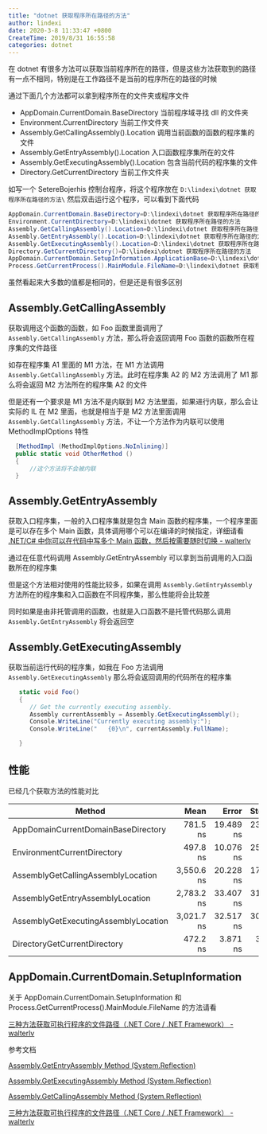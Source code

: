 ```yaml
---
title: "dotnet 获取程序所在路径的方法"
author: lindexi
date: 2020-3-8 11:33:47 +0800
CreateTime: 2019/8/31 16:55:58
categories: dotnet
---
```


在 dotnet 有很多方法可以获取当前程序所在的路径，但是这些方法获取到的路径有一点不相同，特别是在工作路径不是当前的程序所在的路径的时候

<!--more-->


<!-- CreateTime:2019/8/31 16:55:58 -->


通过下面几个方法都可以拿到程序所在的文件夹或程序文件

- AppDomain.CurrentDomain.BaseDirectory 当前程序域寻找 dll 的文件夹
- Environment.CurrentDirectory 当前工作文件夹
- Assembly.GetCallingAssembly().Location 调用当前函数的函数的程序集的文件
- Assembly.GetEntryAssembly().Location 入口函数程序集所在的文件
- Assembly.GetExecutingAssembly().Location 包含当前代码的程序集的文件
- Directory.GetCurrentDirectory 当前工作文件夹

如写一个 SetereBojerhis 控制台程序，将这个程序放在 `D:\lindexi\dotnet 获取程序所在路径的方法\` 然后双击运行这个程序，可以看到下面代码

```csharp
AppDomain.CurrentDomain.BaseDirectory=D:\lindexi\dotnet 获取程序所在路径的方法\
Environment.CurrentDirectory=D:\lindexi\dotnet 获取程序所在路径的方法
Assembly.GetCallingAssembly().Location=D:\lindexi\dotnet 获取程序所在路径的方法\SetereBojerhis.exe
Assembly.GetEntryAssembly().Location=D:\lindexi\dotnet 获取程序所在路径的方法\SetereBojerhis.exe
Assembly.GetExecutingAssembly().Location=D:\lindexi\dotnet 获取程序所在路径的方法\SetereBojerhis.exe
Directory.GetCurrentDirectory()=D:\lindexi\dotnet 获取程序所在路径的方法
AppDomain.CurrentDomain.SetupInformation.ApplicationBase=D:\lindexi\dotnet 获取程序所在路径的方法\
Process.GetCurrentProcess().MainModule.FileName=D:\lindexi\dotnet 获取程序所在路径的方法\SetereBojerhis.exe
```

虽然看起来大多数的值都是相同的，但是还是有很多区别

## Assembly.GetCallingAssembly

获取调用这个函数的函数，如 Foo 函数里面调用了 `Assembly.GetCallingAssembly` 方法，那么将会返回调用 Foo 函数的函数所在程序集的文件路径

如存在程序集 A1 里面的 M1 方法，在 M1 方法调用 `Assembly.GetCallingAssembly` 方法。此时在程序集 A2 的 M2 方法调用了 M1 那么将会返回 M2 方法所在的程序集 A2 的文件

但是还有一个要求是 M1 方法不是内联到 M2 方法里面，如果进行内联，那么会让实际的 IL 在 M2 里面，也就是相当于是 M2 方法里面调用 `Assembly.GetCallingAssembly` 方法，不让一个方法作为内联可以使用 MethodImplOptions 特性

```csharp
  [MethodImpl (MethodImplOptions.NoInlining)]
  public static void OtherMethod () 
  {
      //这个方法将不会被内联
  }
```

## Assembly.GetEntryAssembly

获取入口程序集，一般的入口程序集就是包含 Main 函数的程序集，一个程序里面是可以存在多个 Main 函数，具体调用哪个可以在编译的时候指定，详细请看 [.NET/C# 中你可以在代码中写多个 Main 函数，然后按需要随时切换 - walterlv](https://walterlv.com/post/write-multiple-main-and-related-startup-codes.html )

通过在任意代码调用 Assembly.GetEntryAssembly 可以拿到当前调用的入口函数所在的程序集

但是这个方法相对使用的性能比较多，如果在调用 `Assembly.GetEntryAssembly` 方法所在的程序集和入口函数在不同程序集，那么性能将会比较差

同时如果是由非托管调用的函数，也就是入口函数不是托管代码那么调用 `Assembly.GetEntryAssembly` 将会返回空


## Assembly.GetExecutingAssembly

获取当前运行代码的程序集，如我在 Foo 方法调用 `Assembly.GetExecutingAssembly` 那么将会返回调用的代码所在的程序集

```csharp
   static void Foo()
   {
      // Get the currently executing assembly.
      Assembly currentAssembly = Assembly.GetExecutingAssembly();
      Console.WriteLine("Currently executing assembly:");
      Console.WriteLine("   {0}\n", currentAssembly.FullName);

   }
```

## 性能

已经几个获取方法的性能对比



|                               Method |       Mean |     Error |    StdDev |     Median |
|------------------------------------- |-----------:|----------:|----------:|-----------:|
|  AppDomainCurrentDomainBaseDirectory |   781.5 ns | 19.489 ns | 23.200 ns |   781.4 ns |
|          EnvironmentCurrentDirectory |   497.8 ns | 10.076 ns | 25.464 ns |   486.2 ns |
|   AssemblyGetCallingAssemblyLocation | 3,550.6 ns | 20.228 ns | 17.932 ns | 3,555.4 ns |
|     AssemblyGetEntryAssemblyLocation | 2,783.2 ns | 33.407 ns | 31.249 ns | 2,791.1 ns |
| AssemblyGetExecutingAssemblyLocation | 3,021.7 ns | 32.517 ns | 30.416 ns | 3,018.8 ns |
|         DirectoryGetCurrentDirectory |   472.2 ns |  3.871 ns |  3.621 ns |   471.4 ns |

## AppDomain.CurrentDomain.SetupInformation

关于 AppDomain.CurrentDomain.SetupInformation 和 Process.GetCurrentProcess().MainModule.FileName 的方法请看

[三种方法获取可执行程序的文件路径（.NET Core / .NET Framework） - walterlv](https://walterlv.com/post/get-current-executable-file-path.html#%E4%BD%BF%E7%94%A8%E5%BA%94%E7%94%A8%E7%A8%8B%E5%BA%8F%E5%9F%9F%E4%BF%A1%E6%81%AF%E8%8E%B7%E5%8F%96 )

参考文档

[Assembly.GetEntryAssembly Method (System.Reflection)](https://docs.microsoft.com/en-us/dotnet/api/system.reflection.assembly.getentryassembly?view=netframework-4.7.2 )

[Assembly.GetExecutingAssembly Method (System.Reflection)](https://docs.microsoft.com/en-us/dotnet/api/system.reflection.assembly.getexecutingassembly?view=netframework-4.7.2 )

[Assembly.GetCallingAssembly Method (System.Reflection)](https://docs.microsoft.com/en-us/dotnet/api/system.reflection.assembly.getcallingassembly?view=netframework-4.7.2#System_Reflection_Assembly_GetCallingAssembly )

[三种方法获取可执行程序的文件路径（.NET Core / .NET Framework） - walterlv](https://walterlv.com/post/get-current-executable-file-path.html#%E4%BD%BF%E7%94%A8%E5%BA%94%E7%94%A8%E7%A8%8B%E5%BA%8F%E5%9F%9F%E4%BF%A1%E6%81%AF%E8%8E%B7%E5%8F%96 )

